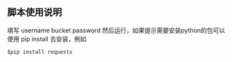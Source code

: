 ## 脚本使用说明

填写 username bucket password 然后运行，如果提示需要安装python的包可以使用 pip install 去安装，例如


    
    $pip install requests

